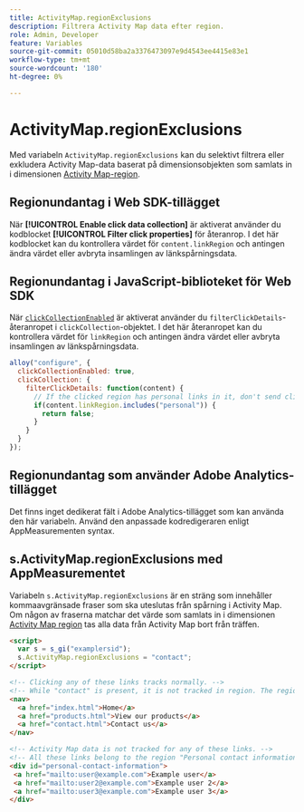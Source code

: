 ```yaml
---
title: ActivityMap.regionExclusions
description: Filtrera Activity Map data efter region.
role: Admin, Developer
feature: Variables
source-git-commit: 05010d58ba2a3376473097e9d4543ee4415e83e1
workflow-type: tm+mt
source-wordcount: '180'
ht-degree: 0%

---
```


# ActivityMap.regionExclusions

Med variabeln `ActivityMap.regionExclusions` kan du selektivt filtrera eller exkludera Activity Map-data baserat på dimensionsobjekten som samlats in i dimensionen [Activity Map-region](/help/components/dimensions/activity-map-region.md).

## Regionundantag i Web SDK-tillägget

När **[!UICONTROL Enable click data collection]** är aktiverat använder du kodblocket **[!UICONTROL Filter click properties]** för återanrop. I det här kodblocket kan du kontrollera värdet för `content.linkRegion` och antingen ändra värdet eller avbryta insamlingen av länkspårningsdata.

## Regionundantag i JavaScript-biblioteket för Web SDK

När [`clickCollectionEnabled`](https://experienceleague.adobe.com/en/docs/experience-platform/web-sdk/commands/configure/clickcollectionenabled) är aktiverat använder du `filterClickDetails`-återanropet i `clickCollection`-objektet. I det här återanropet kan du kontrollera värdet för `linkRegion` och antingen ändra värdet eller avbryta insamlingen av länkspårningsdata.

```js
alloy("configure", {
  clickCollectionEnabled: true,
  clickCollection: {
    filterClickDetails: function(content) {
      // If the clicked region has personal links in it, don't send click data
      if(content.linkRegion.includes("personal")) {
        return false;
      }
    }
  }
});
```

## Regionundantag som använder Adobe Analytics-tillägget

Det finns inget dedikerat fält i Adobe Analytics-tillägget som kan använda den här variabeln. Använd den anpassade kodredigeraren enligt AppMeasurementen syntax.

## s.ActivityMap.regionExclusions med AppMeasurementet

Variabeln `s.ActivityMap.regionExclusions` är en sträng som innehåller kommaavgränsade fraser som ska uteslutas från spårning i Activity Map. Om någon av fraserna matchar det värde som samlats in i dimensionen [Activity Map region](/help/components/dimensions/activity-map-region.md) tas alla data från Activity Map bort från träffen.

```html
<script>
  var s = s_gi("examplersid");
  s.ActivityMap.regionExclusions = "contact";
</script>

<!-- Clicking any of these links tracks normally. -->
<!-- While "contact" is present, it is not tracked in region. The region is "nav" -->
<nav>
  <a href="index.html">Home</a>
  <a href="products.html">View our products</a>
  <a href="contact.html">Contact us</a>
</nav>

<!-- Activity Map data is not tracked for any of these links. -->
<!-- All these links belong to the region "Personal contact information" -->
<div id="personal-contact-information">
 <a href="mailto:user@example.com">Example user</a>
 <a href="mailto:user2@example.com">Example user 2</a>
 <a href="mailto:user3@example.com">Example user 3</a>
</div>
```
